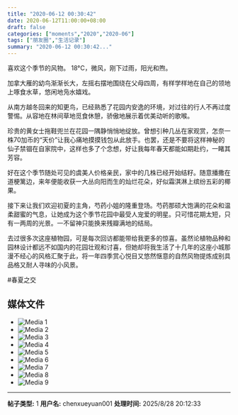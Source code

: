 ```yaml
---
title: "2020-06-12 00:30:42"
date: 2020-06-12T11:00:00+08:00
draft: false
categories: ["moments","2020","2020-06"]
tags: ["朋友圈","生活记录"]
summary: "2020-06-12 00:30:42..."
---
```


喜欢这个季节的风物。
18°C，微风，刚下过雨，阳光和煦。

加拿大雁的幼鸟渐渐长大，左摇右摆地围绕在父母四周，有样学样地在自己的领地上啄食水草，悠闲地凫水嬉戏。

从南方越冬回来的知更鸟，已经熟悉了花园内安逸的环境，对过往的行人不再过度警惕。从容地在林间草地觅食休憩，骄傲地展示着优美动听的歌喉。

珍贵的黄女士拖鞋兜兰在花园一隅静悄悄地绽放。曾想引种几丛在家观赏，怎奈一株70加币的“天价”让我心痛地摸摸钱包从此放手。也罢，还是不要将这样神秘的仙子禁锢在自家院中，这样也多了个念想，好让我每年春天都能如期赴约，一睹其芳容。

好在这个季节随处可见的虞美人价格亲民，家中的几株已经开始结籽。随意播撒在道梗篱边，来年便能收获一大丛向阳而生的灿烂花朵，好似霜淇淋上缤纷五彩的椰果。

接下来让我们欢迎初夏的主角，芍药小姐的隆重登场。芍药那硕大饱满的花朵和温柔甜蜜的气息，让她成为这个季节花园中最受人宠爱的明星。只可惜花期太短，只有一两周的光景。一不留神只能换来残瓣满地的结局。

去过很多次这座植物园，可是每次回访都能带给我更多的惊喜。虽然论植物品种和园林设计都远不如国内的花园壮观和讨喜，但她却将我生活了十几年的这座小城那漫不经心的风格汇聚于此，将一年四季赏心悦目又悠然惬意的自然风物提炼成别具品格又耐人寻味的小风景。

#春夏之交

## 媒体文件

- ![Media 1](/Moments/photos/2020-06-12/202006120030420.jpg)
- ![Media 2](/Moments/photos/2020-06-12/202006120030421.jpg)
- ![Media 3](/Moments/photos/2020-06-12/202006120030422.jpg)
- ![Media 4](/Moments/photos/2020-06-12/202006120030423.jpg)
- ![Media 5](/Moments/photos/2020-06-12/202006120030424.jpg)
- ![Media 6](/Moments/photos/2020-06-12/202006120030425.jpg)
- ![Media 7](/Moments/photos/2020-06-12/202006120030426.jpg)
- ![Media 8](/Moments/photos/2020-06-12/202006120030427.jpg)
- ![Media 9](/Moments/photos/2020-06-12/202006120030428.jpg)

---

**帖子类型:** 1
**用户名:** chenxueyuan001
**处理时间:** 2025/8/28 20:12:33